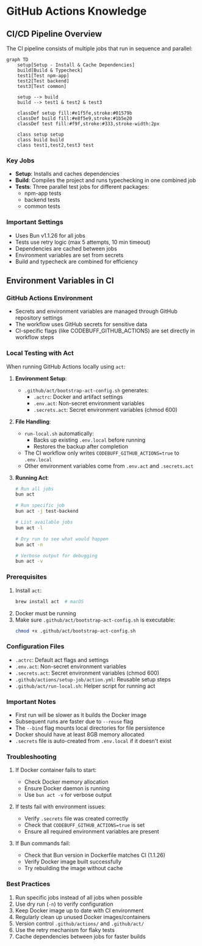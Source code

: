 # GitHub Actions Knowledge

## CI/CD Pipeline Overview

The CI pipeline consists of multiple jobs that run in sequence and parallel:

```mermaid
graph TD
    setup[Setup - Install & Cache Dependencies]
    build[Build & Typecheck]
    test1[Test npm-app]
    test2[Test backend]
    test3[Test common]

    setup --> build
    build --> test1 & test2 & test3

    classDef setup fill:#e1f5fe,stroke:#01579b
    classDef build fill:#e8f5e9,stroke:#1b5e20
    classDef test fill:#f9f,stroke:#333,stroke-width:2px

    class setup setup
    class build build
    class test1,test2,test3 test
```

### Key Jobs
- **Setup**: Installs and caches dependencies
- **Build**: Compiles the project and runs typechecking in one combined job
- **Tests**: Three parallel test jobs for different packages:
  - npm-app tests
  - backend tests
  - common tests

### Important Settings
- Uses Bun v1.1.26 for all jobs
- Tests use retry logic (max 5 attempts, 10 min timeout)
- Dependencies are cached between jobs
- Environment variables are set from secrets
- Build and typecheck are combined for efficiency

## Environment Variables in CI

### GitHub Actions Environment
- Secrets and environment variables are managed through GitHub repository settings
- The workflow uses GitHub secrets for sensitive data
- CI-specific flags (like CODEBUFF_GITHUB_ACTIONS) are set directly in workflow steps

### Local Testing with Act

When running GitHub Actions locally using `act`:

1. **Environment Setup**:
   - `.github/act/bootstrap-act-config.sh` generates:
     - `.actrc`: Docker and artifact settings
     - `.env.act`: Non-secret environment variables
     - `.secrets.act`: Secret environment variables (chmod 600)

2. **File Handling**:
   - `run-local.sh` automatically:
     - Backs up existing `.env.local` before running
     - Restores the backup after completion
   - The CI workflow only writes `CODEBUFF_GITHUB_ACTIONS=true` to `.env.local`
   - Other environment variables come from `.env.act` and `.secrets.act`

3. **Running Act**:
   ```bash
   # Run all jobs
   bun act

   # Run specific job
   bun act -j test-backend

   # List available jobs
   bun act -l

   # Dry run to see what would happen
   bun act -n

   # Verbose output for debugging
   bun act -v
   ```

### Prerequisites
1. Install `act`:
   ```bash
   brew install act  # macOS
   ```
2. Docker must be running
3. Make sure `.github/act/bootstrap-act-config.sh` is executable:
   ```bash
   chmod +x .github/act/bootstrap-act-config.sh
   ```

### Configuration Files
- `.actrc`: Default act flags and settings
- `.env.act`: Non-secret environment variables
- `.secrets.act`: Secret environment variables (chmod 600)
- `.github/actions/setup-job/action.yml`: Reusable setup steps
- `.github/act/run-local.sh`: Helper script for running act

### Important Notes
- First run will be slower as it builds the Docker image
- Subsequent runs are faster due to `--reuse` flag
- The `--bind` flag mounts local directories for file persistence
- Docker should have at least 8GB memory allocated
- `.secrets` file is auto-created from `.env.local` if it doesn't exist

### Troubleshooting
1. If Docker container fails to start:
   - Check Docker memory allocation
   - Ensure Docker daemon is running
   - Use `bun act -v` for verbose output

2. If tests fail with environment issues:
   - Verify `.secrets` file was created correctly
   - Check that `CODEBUFF_GITHUB_ACTIONS=true` is set
   - Ensure all required environment variables are present

3. If Bun commands fail:
   - Check that Bun version in Dockerfile matches CI (1.1.26)
   - Verify Docker image built successfully
   - Try rebuilding the image without cache

### Best Practices
1. Run specific jobs instead of all jobs when possible
2. Use dry run (`-n`) to verify configuration
3. Keep Docker image up to date with CI environment
4. Regularly clean up unused Docker images/containers
5. Version control `.github/actions/` and `.github/act/`
6. Use the retry mechanism for flaky tests
7. Cache dependencies between jobs for faster builds
